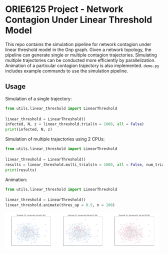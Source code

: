 # ORIE6125 Project - Network Contagion Under Linear Threshold Model
This repo contains the simulation pipeline for network contagion under linear threshold model in the Gnp graph. Given a network topology, the pipeline can generate single or multiple contagion trajectories. Simulating multiple trajectories can be conducted more efficiently by parallelization. Animation of a particular contagion trajectory is also implemented. `demo.py` includes example commands to use the simulation pipeline.

## Usage
Simulation of a single trajectory:
```python
from utils.linear_threshold import LinearThreshold

linear_threshold = LinearThreshold()
infected, N, z = linear_threshold.trial(n = 1000, all = False)
print(infected, N, z)
```

Simulation of multiple trajectories using 2 CPUs:
```python
from utils.linear_threshold import LinearThreshold

linear_threshold = LinearThreshold()
results = linear_threshold.multi_trials(n = 1000, all = False, num_trials = 10, n_cpu = 2)
print(results)
```

Animation:
```python
from utils.linear_threshold import LinearThreshold

linear_threshold = LinearThreshold()
linear_threshold.animate(thres_up = 0.5, n = 100)
```
<p float="left">
  <img src="plots/itr=0.png" width="32%" />
  <img src="plots/itr=4.png" width="32%" /> 
  <img src="plots/itr=9.png" width="32%" />
</p>
